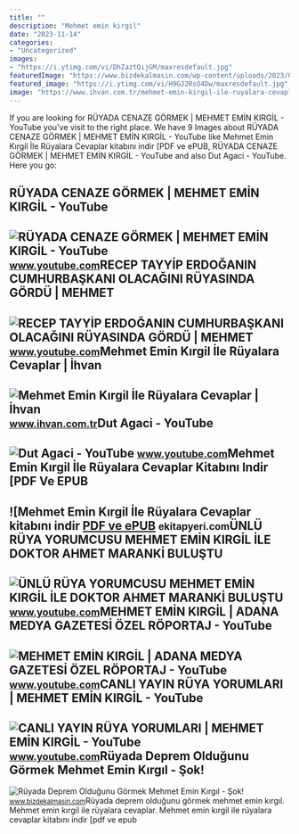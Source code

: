 ```yaml
---
title: ""
description: "Mehmet emi̇n kirgi̇l"
date: "2023-11-14"
categories:
- "Uncategorized"
images:
- "https://i.ytimg.com/vi/DhZaztQijGM/maxresdefault.jpg"
featuredImage: "https://www.bizdekalmasin.com/wp-content/uploads/2023/02/Ruyada-Deprem-Oldugunu-Gormek-Mehmet-Emin-Kirgil.jpg"
featured_image: "https://i.ytimg.com/vi/H9GJ2RsO4Dw/maxresdefault.jpg"
image: "https://www.ihvan.com.tr/mehmet-emin-kirgil-ile-ruyalara-cevaplar-hvan-28713-24-O.jpg"
---
```


If you are looking for RÜYADA CENAZE GÖRMEK | MEHMET EMİN KIRGİL - YouTube you've visit to the right place. We have 9 Images about RÜYADA CENAZE GÖRMEK | MEHMET EMİN KIRGİL - YouTube like Mehmet Emin Kırgil İle Rüyalara Cevaplar kitabını indir \[PDF ve ePUB, RÜYADA CENAZE GÖRMEK | MEHMET EMİN KIRGİL - YouTube and also Dut Agaci - YouTube. Here you go:

RÜYADA CENAZE GÖRMEK | MEHMET EMİN KIRGİL - YouTube
---------------------------------------------------

 ![RÜYADA CENAZE GÖRMEK | MEHMET EMİN KIRGİL - YouTube](https://i.ytimg.com/vi/9LU-di7-0G4/maxresdefault.jpg) <small>www.youtube.com</small>RECEP TAYYİP ERDOĞANIN CUMHURBAŞKANI OLACAĞINI RÜYASINDA GÖRDÜ | MEHMET
-----------------------------------------------------------------------

 ![RECEP TAYYİP ERDOĞANIN CUMHURBAŞKANI OLACAĞINI RÜYASINDA GÖRDÜ | MEHMET](https://i.ytimg.com/vi/bwTP3Who_TE/maxresdefault.jpg) <small>www.youtube.com</small>Mehmet Emin Kırgil İle Rüyalara Cevaplar | İhvan
------------------------------------------------

 ![Mehmet Emin Kırgil İle Rüyalara Cevaplar | İhvan](https://www.ihvan.com.tr/mehmet-emin-kirgil-ile-ruyalara-cevaplar-hvan-28713-24-O.jpg) <small>www.ihvan.com.tr</small>Dut Agaci - YouTube
-------------------

 ![Dut Agaci - YouTube](https://i.ytimg.com/vi/_8OR1qh_RVE/maxresdefault.jpg) <small>www.youtube.com</small>Mehmet Emin Kırgil İle Rüyalara Cevaplar Kitabını Indir \[PDF Ve EPUB
---------------------------------------------------------------------

 ![Mehmet Emin Kırgil İle Rüyalara Cevaplar kitabını indir [PDF ve ePUB](https://ekitapyeri.com/wp-content/uploads/2020/06/Mehmet-Emin-Kirgil-Ile-Ruyalara-Cevaplar-kitabini-indir-PDF-ve.jpeg) <small>ekitapyeri.com</small>ÜNLÜ RÜYA YORUMCUSU MEHMET EMİN KIRGİL İLE DOKTOR AHMET MARANKİ BULUŞTU
-----------------------------------------------------------------------

 ![ÜNLÜ RÜYA YORUMCUSU MEHMET EMİN KIRGİL İLE DOKTOR AHMET MARANKİ BULUŞTU](https://i.ytimg.com/vi/H9GJ2RsO4Dw/maxresdefault.jpg) <small>www.youtube.com</small>MEHMET EMİN KIRGİL | ADANA MEDYA GAZETESİ ÖZEL RÖPORTAJ - YouTube
-----------------------------------------------------------------

 ![MEHMET EMİN KIRGİL | ADANA MEDYA GAZETESİ ÖZEL RÖPORTAJ - YouTube](https://i.ytimg.com/vi/DhZaztQijGM/maxresdefault.jpg) <small>www.youtube.com</small>CANLI YAYIN RÜYA YORUMLARI | MEHMET EMİN KIRGİL - YouTube
---------------------------------------------------------

 ![CANLI YAYIN RÜYA YORUMLARI | MEHMET EMİN KIRGİL - YouTube](https://i.ytimg.com/vi/iNDdZmynf7M/maxresdefault.jpg) <small>www.youtube.com</small>Rüyada Deprem Olduğunu Görmek Mehmet Emin Kırgıl - Şok!
-------------------------------------------------------

 ![Rüyada Deprem Olduğunu Görmek Mehmet Emin Kırgıl - Şok!](https://www.bizdekalmasin.com/wp-content/uploads/2023/02/Ruyada-Deprem-Oldugunu-Gormek-Mehmet-Emin-Kirgil.jpg) <small>www.bizdekalmasin.com</small>Rüyada deprem olduğunu görmek mehmet emin kırgıl. Mehmet emin kırgil i̇le rüyalara cevaplar. Mehmet emin kırgil i̇le rüyalara cevaplar kitabını indir \[pdf ve epub

